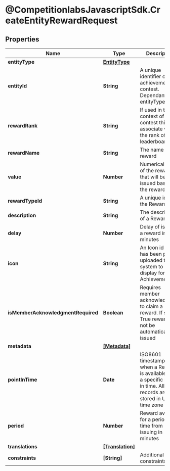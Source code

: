 # @CompetitionlabsJavascriptSdk.CreateEntityRewardRequest

## Properties

Name | Type | Description | Notes
------------ | ------------- | ------------- | -------------
**entityType** | [**EntityType**](docs/EntityType.md) |  | 
**entityId** | **String** | A unique identifier of an achievement or contest. Dependant on entityType | 
**rewardRank** | **String** | If used in the context of contest this will associate with the rank of the leaderboard | 
**rewardName** | **String** | The name of a reward | 
**value** | **Number** | Numerical value of the reward that will be issued based on the reward type | 
**rewardTypeId** | **String** | A unique id of the Reward Type | 
**description** | **String** | The description of a Reward | [optional] 
**delay** | **Number** | Delay of issuing a reward in minutes | [optional] [default to 0]
**icon** | **String** | An Icon id that has been pre uploaded to the system to display for Achievement | [optional] 
**isMemberAcknowledgmentRequired** | **Boolean** | Requires member acknowledgment to claim a reward. If set to True reward will not be automatically issued | [optional] [default to false]
**metadata** | [**[Metadata]**](docs/Metadata.md) |  | [optional] 
**pointInTime** | **Date** | ISO8601 timestamp for when a Reward is available until a specific point in time. All records are stored in UTC time zone | [optional] 
**period** | **Number** | Reward available for a period of time from issuing in minutes | [optional] [default to 0]
**translations** | [**[Translation]**](docs/Translation.md) |  | [optional] 
**constraints** | **[String]** | Additional constraints | [optional] 


